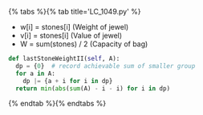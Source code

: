 {% tabs %}{% tab title='LC_1049.py' %}

* w[i] = stones[i] (Weight of jewel)
* v[i] = stones[i] (Value of jewel)
* W = sum(stones) / 2 (Capacity of bag)

```py
def lastStoneWeightII(self, A):
  dp = {0}  # record achievable sum of smaller group
  for a in A:
    dp |= {a + i for i in dp}
  return min(abs(sum(A) - i - i) for i in dp)
```

{% endtab %}{% endtabs %}
